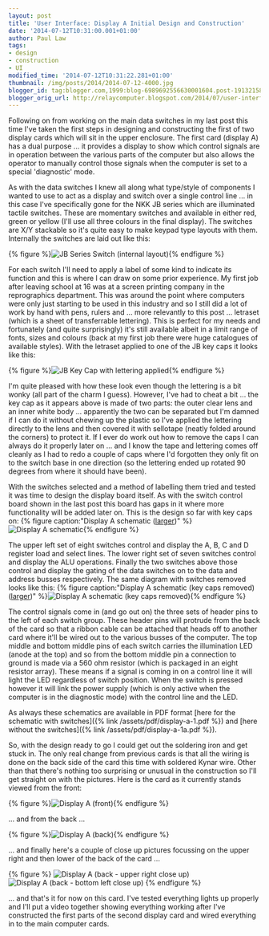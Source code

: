 ```yaml
---
layout: post
title: 'User Interface: Display A Initial Design and Construction'
date: '2014-07-12T10:31:00.001+01:00'
author: Paul Law
tags:
- design
- construction
- UI
modified_time: '2014-07-12T10:31:22.281+01:00'
thumbnail: /img/posts/2014/2014-07-12-4000.jpg
blogger_id: tag:blogger.com,1999:blog-6989692556630001604.post-1913215876291708138
blogger_orig_url: http://relaycomputer.blogspot.com/2014/07/user-interface-display-initial-design.html
---
```


Following on from working on the main data switches in my last post 
this time I've taken the first steps in designing and constructing the first 
of two display cards which will sit in the upper enclosure. The first card 
(display A) has a dual purpose ... it provides a display to show which control 
signals are in operation between the various parts of the computer but also 
allows the operator to manually control those signals when the computer is set 
to a special 'diagnostic' mode.

As with the data switches I knew 
all along what type/style of components I wanted to use to act as a display 
and switch over a single control line ... in this case I've specifically gone 
for the NKK JB series which are illuminated tactile switches. These are 
momentary switches and available in either red, green or yellow (I'll use all 
three colours in the final display). The switches are X/Y stackable so it's 
quite easy to make keypad type layouts with them. Internally the switches are 
laid out like this:

{% figure %}![JB Series Switch (internal layout)](/assets/img/posts/2014/2014-07-12-0000.png){% endfigure %}

For 
each switch I'll need to apply a label of some kind to indicate its function 
and this is where I can draw on some prior experience. My first job after 
leaving school at 16 was at a screen printing company in the reprographics 
department. This was around the point where computers were only just starting 
to be used in this industry and so I still did a lot of work by hand with 
pens, rulers and ... more relevantly to this post ... letraset (which is a 
sheet of transferrable lettering). This is perfect for my needs and 
fortunately (and quite surprisingly) it's still available albeit in a limit 
range of fonts, sizes and colours (back at my first job there were huge 
catalogues of available styles). With the letraset applied to one of the JB 
key caps it looks like this:

{% figure %}![JB Key Cap with lettering applied](/assets/img/posts/2014/2014-07-12-0001.jpg){% endfigure %}

I'm 
quite pleased with how these look even though the lettering is a bit wonky 
(all part of the charm I guess). However, I've had to cheat a bit ... the key 
cap as it appears above is made of two parts: the outer clear lens and an 
inner white body ... apparently the two can be separated but I'm damned if I 
can do it without chewing up the plastic so I've applied the lettering 
directly to the lens and then covered it with sellotape (neatly folded around 
the corners) to protect it. If I ever do work out how to remove the caps I can 
always do it properly later on ... and I know the tape and lettering comes off 
cleanly as I had to redo a couple of caps where I'd forgotten they only fit on 
to the switch base in one direction (so the lettering ended up rotated 90 
degrees from where it should have been).

With the switches selected 
and a method of labelling them tried and tested it was time to design the 
display board itself. As with the switch control board shown in the last post 
this board has gaps in it where more functionality will be added later on. 
This is the design so far with key caps on:
{% figure caption:"Display A schematic ([larger](/assets/img/posts/2014/2014-07-12-1000.png))" %}![Display A schematic](/assets/img/posts/2014/2014-07-12-0002.png){% endfigure %}

The upper left set 
of eight switches control and display the A, B, C and D register load and 
select lines. The lower right set of seven switches control and display the 
ALU operations. Finally the two switches above those control and display the 
gating of the data switches on to the data and address busses respectively. 
The same diagram with switches removed looks like this:
{% figure caption:"Display A schematic (key caps removed) ([larger](/assets/img/posts/2014/2014-07-12-1001.png))" %}![Display A schematic (key caps removed)](/assets/img/posts/2014/2014-07-12-0003.png){% endfigure %}

The control signals come in (and go out on) the three sets of 
header pins to the left of each switch group. These header pins will protrude 
from the back of the card so that a ribbon cable can be attached that heads 
off to another card where it'll be wired out to the various busses of the 
computer. The top middle and bottom middle pins of each switch carries the 
illumination LED (anode at the top) and so from the bottom middle pin a 
connection to ground is made via a 560 ohm resistor (which is packaged in an 
eight resistor array). These means if a signal is coming in on a control line 
it will light the LED regardless of switch position. When the switch is 
pressed however it will link the power supply (which is only active when the 
computer is in the diagnostic mode) with the control line and the LED.

As always these schematics are available in PDF format [here for the schematic with switches]({% link /assets/pdf/display-a-1.pdf %}) and [here without the switches]({% link /assets/pdf/display-a-1a.pdf %}).

So, with the design 
ready to go I could get out the soldering iron and get stuck in. The only real 
change from previous cards is that all the wiring is done on the back side of 
the card this time with soldered Kynar wire. Other than that there's nothing 
too surprising or unusual in the construction so I'll get straight on with the 
pictures. Here is the card as it currently stands viewed from the front:

{% figure %}![Display A (front)](/assets/img/posts/2014/2014-07-12-0004.jpg){% endfigure %}

... and from the back 
...

{% figure %}![Display A (back)](/assets/img/posts/2014/2014-07-12-0005.jpg){% endfigure %}

... and finally here's 
a couple of close up pictures focussing on the upper right and then lower of 
the back of the card ...

{% figure %}
![Display A (back - upper right close up)](/assets/img/posts/2014/2014-07-12-0006.JPG)
![Display A (back - bottom left close up)](/assets/img/posts/2014/2014-07-12-0007.JPG)
{% endfigure %}

... and that's it for now on this card. I've tested everything 
lights up properly and I'll put a video together showing everything working 
after I've constructed the first parts of the second display card and wired 
everything in to the main computer cards. 
